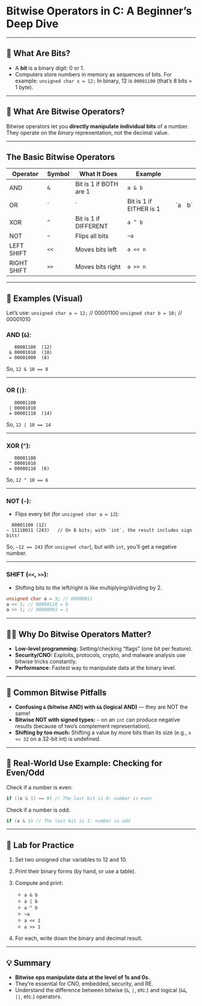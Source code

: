 # Bitwise Operators in C: A Beginner’s Deep Dive

---

## 🧠 What Are Bits?

* A **bit** is a binary digit: 0 or 1.
* Computers store numbers in memory as sequences of bits.
  For example: `unsigned char x = 12;`
  In binary, 12 is `00001100` (that’s 8 bits = 1 byte).

---

## 🔨 What Are Bitwise Operators?

Bitwise operators let you **directly manipulate individual bits** of a number.
They operate on the *binary* representation, not the decimal value.

---

## The Basic Bitwise Operators

| Operator    | Symbol | What It Does           | Example                 |     |     |
| ----------- | ------ | ---------------------- | ----------------------- | --- | --- |
| AND         | `&`    | Bit is 1 if BOTH are 1 | `a & b`                 |     |     |
| OR          | \`     | \`                     | Bit is 1 if EITHER is 1 | \`a | b\` |
| XOR         | `^`    | Bit is 1 if DIFFERENT  | `a ^ b`                 |     |     |
| NOT         | `~`    | Flips all bits         | `~a`                    |     |     |
| LEFT SHIFT  | `<<`   | Moves bits left        | `a << n`                |     |     |
| RIGHT SHIFT | `>>`   | Moves bits right       | `a >> n`                |     |     |

---

## 📝 Examples (Visual)

Let’s use:
`unsigned char a = 12;`  // 00001100
`unsigned char b = 10;`  // 00001010

### AND (`&`):

```
   00001100  (12)
 & 00001010  (10)
 = 00001000  (8)
```

So, `12 & 10 == 8`

---

### OR (`|`):

```
   00001100
 | 00001010
 = 00001110  (14)
```

So, `12 | 10 == 14`

---

### XOR (`^`):

```
   00001100
 ^ 00001010
 = 00000110  (6)
```

So, `12 ^ 10 == 6`

---

### NOT (`~`):

* Flips every bit (for `unsigned char a = 12`):

```
  00001100 (12)
~ 11110011 (243)   // On 8 bits; with `int`, the result includes sign bits!
```

So, `~12 == 243` (for `unsigned char`), but with `int`, you’ll get a negative number.

---

### SHIFT (`<<`, `>>`):

* Shifting bits to the left/right is like multiplying/dividing by 2.

```c
unsigned char a = 3; // 00000011
a << 1; // 00000110 = 6
a >> 1; // 00000001 = 1
```

---

## 🕵️‍♂️ Why Do Bitwise Operators Matter?

* **Low-level programming:** Setting/checking “flags” (one bit per feature).
* **Security/CNO:** Exploits, protocols, crypto, and malware analysis use bitwise tricks constantly.
* **Performance:** Fastest way to manipulate data at the binary level.

---

## 🛑 Common Bitwise Pitfalls

* **Confusing `&` (bitwise AND) with `&&` (logical AND)** — they are NOT the same!
* **Bitwise NOT with signed types:** `~` on an `int` can produce negative results (because of two’s complement representation).
* **Shifting by too much:** Shifting a value by more bits than its size (e.g., `x << 32` on a 32-bit int) is undefined.

---

## 🧩 Real-World Use Example: Checking for Even/Odd

Check if a number is even:

```c
if ((x & 1) == 0) // The last bit is 0: number is even
```

Check if a number is odd:

```c
if (x & 1) // The last bit is 1: number is odd
```

---

## 🧪 Lab for Practice

1. Set two unsigned char variables to 12 and 10.
2. Print their binary forms (by hand, or use a table).
3. Compute and print:

   * `a & b`
   * `a | b`
   * `a ^ b`
   * `~a`
   * `a << 1`
   * `a >> 1`
4. For each, write down the binary and decimal result.

---

## 💡 Summary

* **Bitwise ops manipulate data at the level of 1s and 0s.**
* They’re essential for CNO, embedded, security, and RE.
* Understand the difference between bitwise (`&`, `|`, etc.) and logical (`&&`, `||`, etc.) operators.
